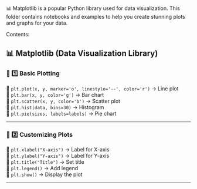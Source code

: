 📊 Matplotlib is a popular Python library used for data visualization. This folder contains notebooks and examples to help you create stunning plots and graphs for your data.

Contents:

## 📊 Matplotlib (Data Visualization Library)  

### 🔹 1️⃣ Basic Plotting  
📌 `plt.plot(x, y, marker='o', linestyle='--', color='r')` → Line plot  
📌 `plt.bar(x, y, color='g')` → Bar chart  
📌 `plt.scatter(x, y, color='b')` → Scatter plot  
📌 `plt.hist(data, bins=30)` → Histogram  
📌 `plt.pie(sizes, labels=labels)` → Pie chart  

---

### 🔹 2️⃣ Customizing Plots  
📌 `plt.xlabel("X-axis")` → Label for X-axis  
📌 `plt.ylabel("Y-axis")` → Label for Y-axis  
📌 `plt.title("Title")` → Set title  
📌 `plt.legend()` → Add legend  
📌 `plt.show()` → Display the plot  

---
